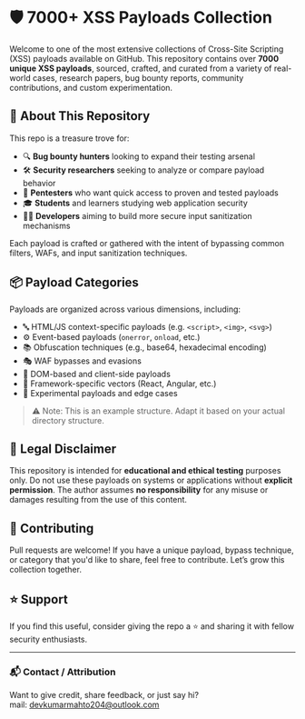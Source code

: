 # 🛡️ 7000+ XSS Payloads Collection

Welcome to one of the most extensive collections of Cross-Site Scripting (XSS) payloads available on GitHub. This repository contains over **7000 unique XSS payloads**, sourced, crafted, and curated from a variety of real-world cases, research papers, bug bounty reports, community contributions, and custom experimentation.

## 📁 About This Repository

This repo is a treasure trove for:

- 🔍 **Bug bounty hunters** looking to expand their testing arsenal
- 🛠️ **Security researchers** seeking to analyze or compare payload behavior
- 🧪 **Pentesters** who want quick access to proven and tested payloads
- 🎓 **Students** and learners studying web application security
- 🧑‍💻 **Developers** aiming to build more secure input sanitization mechanisms

Each payload is crafted or gathered with the intent of bypassing common filters, WAFs, and input sanitization techniques.

## 📦 Payload Categories

Payloads are organized across various dimensions, including:

- 🔤 HTML/JS context-specific payloads (e.g. `<script>`, `<img>`, `<svg>`)
- ⚙️ Event-based payloads (`onerror`, `onload`, etc.)
- 📚 Obfuscation techniques (e.g., base64, hexadecimal encoding)
- 🎭 WAF bypasses and evasions
- 📡 DOM-based and client-side payloads
- 🧩 Framework-specific vectors (React, Angular, etc.)
- 🧪 Experimental payloads and edge cases


> ⚠️ Note: This is an example structure. Adapt it based on your actual directory structure.

## 🚨 Legal Disclaimer

This repository is intended for **educational and ethical testing** purposes only. Do not use these payloads on systems or applications without **explicit permission**. The author assumes **no responsibility** for any misuse or damages resulting from the use of this content.

## 🧠 Contributing

Pull requests are welcome! If you have a unique payload, bypass technique, or category that you'd like to share, feel free to contribute. Let’s grow this collection together.

## ⭐️ Support

If you find this useful, consider giving the repo a ⭐ and sharing it with fellow security enthusiasts.

---

### 📬 Contact / Attribution

Want to give credit, share feedback, or just say hi?  
mail: devkumarmahto204@outlook.com

